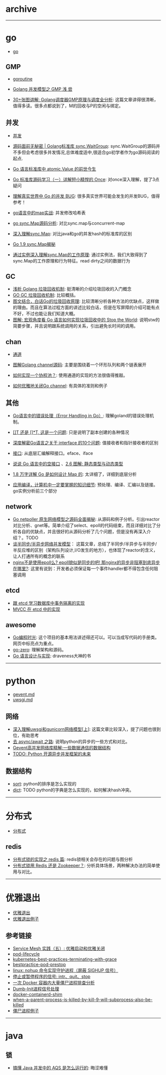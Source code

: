 # archive

---
# go
- [go](/notebook/go)

## GMP
- [goroutine](/notebook/go/goroutine.md)

- [Golang 并发模型之 GMP 浅   尝](https://mp.weixin.qq.com/s/p_7qZH5Ix3vVJEvbPHyMng)
- [30+张图讲解: Golang调度器GMP原理与调度全分析](https://mp.weixin.qq.com/s?__biz=MzAxMTA4Njc0OQ==&mid=2651438895&idx=3&sn=d7328484410c825c6e35b51a324f0c65&chksm=80bb61ddb7cce8cba59349bcae7c067db08e66428650962450cd3a081b9e96fae8db45758087&scene=21#wechat_redirect): 这篇文章讲得很清晰，值得多读。很多点都说到了，M的回收与P的空闲与绑定。 [](#bookmark)

## 并发
- [并发](/notebook/go/并发与锁.md)

- [源码面前无秘密 | Golang标准库 sync.WaitGroup](https://juejin.im/post/6866971615717457934): sync.WaitGroup的源码并不多但会考虑很多并发情况,总体难度适中,很适合go初学者作为go源码阅读的起点.
- [Go 语言标准库中 atomic.Value 的前世今生](https://blog.betacat.io/post/golang-atomic-value-exploration/)
- [Go 标准库源码学习（一）详解短小精悍的 Once](https://mp.weixin.qq.com/s/Lsm-BMdKCKNQjRndNCLwLw): 对once深入理解，提了3点疑问

- [理解真实世界中 Go 的并发 BUG](https://mp.weixin.qq.com/s/EnLxJEoPrASWytmM8jJtmg): 很多真实世界可能会发生的并发BUG，值得参考！
- [go语言中的map实战](https://studygolang.com/articles/560): 并发修改哈希表
- [go sync.Map源码分析](https://juejin.im/post/6844903598317371399): 对比sync.map与concurrent-map
- [深入理解sync.Map](https://my.oschina.net/u/4587630/blog/4408032): 对比java和go的并发hash的标准库的区别
- [Go 1.9 sync.Map揭秘](https://colobu.com/2017/07/11/dive-into-sync-Map/)
- [通过实例深入理解sync.Map的工作原理](https://tonybai.com/2020/11/10/understand-sync-map-inside-through-examples/): 通过实例法，我们大致得到了sync.Map的工作原理和行为特征。read dirty之间的数据行为

## GC
- [浅析 Golang 垃圾回收机制](https://mp.weixin.qq.com/s/LTz8UjCvaxZvAPRqeFCxjQ): 挺清晰的介绍垃圾回收的入门概念
- [GO GC 垃圾回收机制](https://segmentfault.com/a/1190000018161588): 比较概括。
- [图文结合，白话Go的垃圾回收原理](https://juejin.im/post/6882206650875248654): 比较清晰分析各种方法的优缺点，这样做的理由。而且在算法过程方面的讲述比较白话，但是在写屏障的介绍可能有点不好，不过也能让我们知道大概。 [](#bookmark)
- [图解: 宏观角度看 Go 语言如何实现垃圾回收中的 Stop the World](https://mp.weixin.qq.com/s/rt4lxGwaYo8IkTdmo186Cg): 说明stw的简要步骤，并且说明跟系统调用的关系，引出避免长时间的调用。

## chan
- [通道](/notebook/go/通道.md)

- [图解Golang channel源码](https://juejin.im/post/6875325172249788429): 主要是围绕着一个环形队列和两个链表展开
- [如何实现一个协程池？](https://github.com/iswbm/GolangCodingTime/blob/master/source/c04/c04_10.rst): 使用通道的实现的方法很值得推敲。
- [如何优雅地关闭Go channel](https://www.jianshu.com/p/d24dfbb33781): 有具体的准则和例子

## 其他
- [Go语言中的错误处理（Error Handling in Go）](http://ethancai.github.io/2017/12/29/Error-Handling-in-Go/): 理解goland的错误处理机制。

- [[]T 还是 []*T, 这是一个问题](https://colobu.com/2017/01/05/-T-or-T-it-s-a-question/): 只是说明了副本创建的各种情况
- [深度解密Go语言之关于 interface 的10个问题](https://www.cnblogs.com/qcrao-2018/p/10766091.html): 值接收者和指针接收者的区别
- [接口](https://draveness.me/golang/docs/part2-foundation/ch04-basic/golang-interface): 从底层汇编解释接口。eface、iface
- [说说 Go 语言中的空接口](https://github.com/iswbm/GolangCodingTime/blob/master/source/c02/c02_05.rst) 、[2.6 图解: 静态类型与动态类型](https://github.com/iswbm/GolangCodingTime/blob/master/source/c02/c02_06.rst)
- [1.8 万字详解 Go 是如何设计 Map 的](https://mp.weixin.qq.com/s/OJSxIXH87mjCkQn76eNQsQ): 太详细了，详细到底层分析
- [应用编译，计算机中一定要掌握的知识细节](https://mp.weixin.qq.com/s/YKZ3MJuGVgWJG69WATRPPQ): 预处理、编译、汇编以及链接。go实例分析前三个部分

## network

- [Go netpoller 原生网络模型之源码全面揭秘](https://strikefreedom.top/go-netpoll-io-multiplexing-reactor): 从源码和例子分析。引出reactor对比分析、gnet等。简单介绍了select、epoll的代码结束，而且详细对比了分析各自的优缺点，并且很好的从源码分析了几个问题，但是没有再深入介绍？。TODO
- [谈半同步/半异步网络并发模型](https://zhuanlan.zhihu.com/p/58860015)： 这篇文章，总结了半同步/半异步与半同步/半反应堆的区别（架构队列设计,I/O发生的地方），也体现了reactor的含义，让人打通所有的概念的联系
- [nginx不是使用epoll么? epoll貌似是同步的吧! 那nginx的异步非阻塞到底异步在哪里?](https://www.zhihu.com/question/63193746/answer/206682206): 这里有说到：开发者必须保证每一个事件handler都不得包含任何阻塞调用


## etcd
- [跟 etcd 学习数据库中事务隔离的实现](https://blog.betacat.io/post/2019/08/learn-transaction-isolation-levels-from-etcd/)
- [MVCC 在 etcd 中的实现](https://blog.betacat.io/post/mvcc-implementation-in-etcd/)

## awesome

- [Go编程时光](http://golang.iswbm.com/en/latest/): 这个项目的基本用法讲述得还可以。可以当成写代码的手册类。网页中标亮点为重点。
- [go-zero](https://www.yuque.com/tal-tech/go-zero/yaoehb):  理解架构和源码。
- [Go 语言设计与实现](https://draveness.me/golang/): draveness大神的书


---
# python
- [gevent.md](/notebook/python/gevent.md)
- [uwsgi.md](/notebook/python/uwsgi.md)

## 网络
- [深入理解uwsgi和gunicorn网络模型[上]](http://xiaorui.cc/archives/4264): 这篇文章比较深入，提了问题也很到位，有助思考
- [去 async/await 之路](https://zhuanlan.zhihu.com/p/45996168): 说明python的异步的一些方式和对比。
- [Gevent高并发网络库精解:一些数据通信的数据结构](https://www.jianshu.com/p/ccf3bd34340f)
- [TODO: Python 开源异步并发框架的未来](https://segmentfault.com/a/1190000000471602)

## 数据结构
- [sort](/notebook/algorithm/排序/sorted.md): python的排序是怎么实现的
- [dict](): TODO python的字典是怎么实现的，如何解决hash冲突。


---
# 分布式
- [分布式](../notebook/SOD/分布式)

## redis
- [分布式锁的实现之 redis 篇](https://xiaomi-info.github.io/2019/12/17/redis-distributed-lock/): redis锁相关会存在的问题与图分析
- [分布式锁用 Redis 还是 Zookeeper？](https://juejin.im/post/6894853961761685517): 分析具体场景，两种解决办法的简单使用与对比。


---
# 优雅退出
- [优雅退出](/notebook/SOD/优雅退出.md)
- [优雅退出例子](/notebook/SOD/优雅退出例子.md)

## 参考链接
- [Service Mesh 实践（五）: 优雅启动和优雅关闭](https://www.dozer.cc/2020/02/graceful-start-and-shutdown.html)
- [pod-lifecycle](https://kubernetes.io/zh/docs/concepts/workloads/pods/pod-lifecycle/#pod-termination-forced)
- [kubernetes-best-practices-terminating-with-grace](https://cloud.google.com/blog/products/gcp/kubernetes-best-practices-terminating-with-grace)
- [bestpractice-pod-prestop](http://docs.api.xiaomi.com/en/app-engine-k8s/bestpractice-pod-prestop.html)
- [linux: nohup 命令实现守护进程（屏蔽 SIGHUP 信号）](https://my.oschina.net/sallency/blog/827737)
- [停止或暂停程序的信号: intr、quit、stop](https://my.oschina.net/u/2914561/blog/808585)
- [一次 Docker 容器内大量僵尸进程排查分析](https://juejin.im/post/6844904029248552973)
- [Dumb-Init进程信号处理](https://my.oschina.net/xiaominmin/blog/3223293)
- [docker-containerd-shim](https://juejin.im/entry/6844903454549229576)
- [when-a-parent-process-is-killed-by-kill-9-will-subprocess-also-be-killed](https://stackoverflow.com/questions/1491674/when-a-parent-process-is-killed-by-kill-9-will-subprocess-also-be-killed)
- [僵尸进程例子](https://github.com/Yelp/dumb-init/issues/128)

---
# java

## 锁

- [搞懂 Java 并发中的 AQS 是怎么运行的](https://mp.weixin.qq.com/s/tMI6qV_ItuTqlKZiUnAlmg): 晦涩难懂

